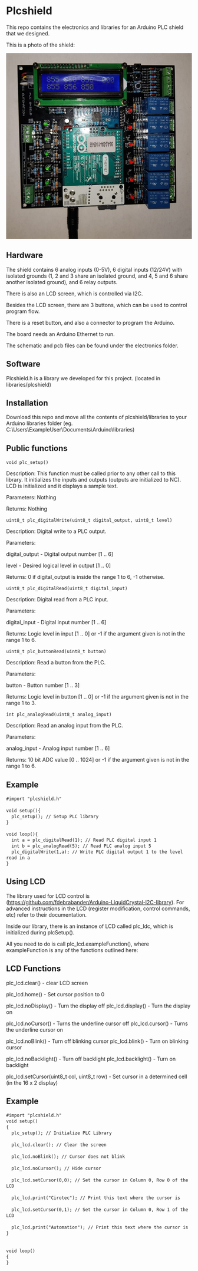 # Plcshield

This repo contains the electronics and libraries for an Arduino PLC shield that we designed.

This is a photo of the shield:

![Photo of plcshield](https://github.com/pepemanboy/plcshield/blob/master/images/plcshield%20photo.jpg)

## Hardware

The shield contains 6 analog inputs (0-5V), 6 digital inputs (12/24V) with isolated grounds (1, 2 and 3 share an isolated ground, and 4, 5 and 6 share another isolated ground), and 6 relay outputs.

There is also an LCD screen, which is controlled via I2C.

Besides the LCD screen, there are 3 buttons, which can be used to control program flow.

There is a reset button, and also a connector to program the Arduino.

The board needs an Arduino Ethernet to run.

The schematic and pcb files can be found under the electronics folder.

## Software

Plcshield.h is a library we developed for this project. (located in libraries/plcshield)

## Installation

Download this repo and move all the contents of plcshield/libraries to your Arduino libraries folder (eg. C:\Users\ExampleUser\Documents\Arduino\libraries)

## Public functions
```
void plc_setup()
```

Description:
This function must be called prior to any other call to this library.
It initializes the inputs and outputs (outputs are initialized to NC).
LCD is initialized and it displays a sample text.

Parameters: Nothing

Returns: Nothing
```
uint8_t plc_digitalWrite(uint8_t digital_output, uint8_t level)
```

Description:
Digital write to a PLC output.

Parameters:

digital_output - Digital output number [1 .. 6]

level - Desired logical level in output [1 .. 0]

Returns: 0 if digital_output is inside the range 1 to  6, -1 otherwise.

```
uint8_t plc_digitalRead(uint8_t digital_input)
```

Description:
Digital read from a PLC input.

Parameters:

digital_input - Digital input number [1 .. 6]

Returns: Logic level in input [1 .. 0] or -1 if the argument given is not in the range 1 to 6.

```
uint8_t plc_buttonRead(uint8_t button)
```

Description:
Read a button from the PLC.

Parameters:

button - Button number [1 .. 3]

Returns: Logic level in button [1 .. 0] or -1 if the argument given is not in the range 1 to 3.

```
int plc_analogRead(uint8_t analog_input)
```

Description:
Read an analog input from the PLC.

Parameters:

analog_input - Analog input number [1 .. 6]

Returns: 10 bit ADC value [0 .. 1024] or -1 if the argument given is not in the range 1 to 6.

## Example
```
#import "plcshield.h"

void setup(){
  plc_setup(); // Setup PLC library
}

void loop(){
  int a = plc_digitalRead(1); // Read PLC digital input 1
  int b = plc_analogRead(5); // Read PLC analog input 5
  plc_digitalWrite(1,a); // Write PLC digital output 1 to the level read in a
}
```

## Using LCD
The library used for LCD control is (https://github.com/fdebrabander/Arduino-LiquidCrystal-I2C-library). For advanced instructions in the LCD (register modification, control commands, etc) refer to their documentation.

Inside our library, there is an instance of LCD called plc_ldc, which is initialized during plcSetup().

All you need to do is call plc_lcd.exampleFunction(), where exampleFunction is any of the functions outlined here:

## LCD Functions

plc_lcd.clear() - clear LCD screen

plc_lcd.home() - Set cursor position to 0

plc_lcd.noDisplay() - Turn the display off
plc_lcd.display() - Turn the display on

plc_lcd.noCursor() - Turns the underline cursor off
plc_lcd.cursor() - Turns the underline cursor on

plc_lcd.noBlink() - Turn off blinking cursor
plc_lcd.blink() - Turn on blinking cursor

plc_lcd.noBacklight() - Turn off backlight
plc_lcd.backlight() - Turn on backlight

plc_lcd.setCursor(uint8_t col, uint8_t row) - Set cursor in a determined cell (in the 16 x 2 display)

## Example

```
#import "plcshield.h"
void setup()
{
  plc_setup(); // Initialize PLC Library
  
  plc_lcd.clear(); // Clear the screen 
  
  plc_lcd.noBlink(); // Cursor does not blink
  
  plc_lcd.noCursor(); // Hide cursor
  
  plc_lcd.setCursor(0,0); // Set the cursor in Column 0, Row 0 of the LCD
  
  plc_lcd.print("Cirotec"); // Print this text where the cursor is
  
  plc_lcd.setCursor(0,1); // Set the cursor in Column 0, Row 1 of the LCD
  
  plc_lcd.print("Automation"); // Print this text where the cursor is
}


void loop()
{
}
```
